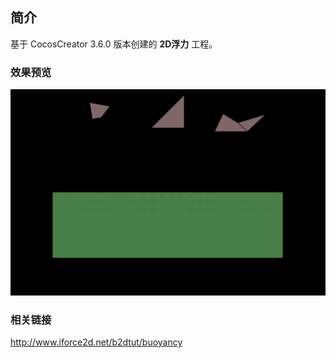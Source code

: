 ## 简介
基于 CocosCreator 3.6.0 版本创建的 **2D浮力** 工程。

### 效果预览
![image](../../../gif/202209/2022091403.gif)

### 相关链接
http://www.iforce2d.net/b2dtut/buoyancy
